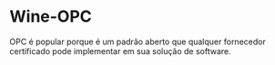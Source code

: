 # Wine-OPC
OPC é popular porque é um padrão aberto que qualquer fornecedor certificado pode implementar em sua solução de software. 

